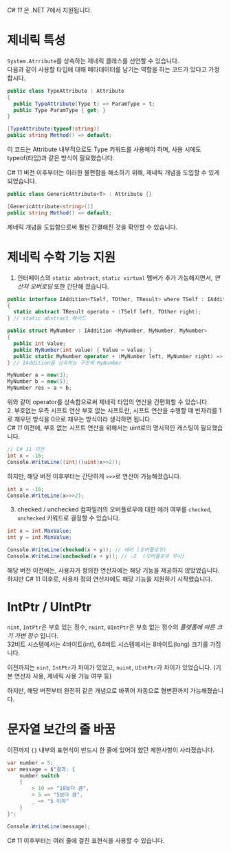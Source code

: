 _C# 11_ 은 .NET 7에서 지원됩니다.    

# 제네릭 특성
`System.Atrribute`를 상속하는 제네릭 클래스를 선언할 수 있습니다.      
다음과 같이 사용할 타입에 대해 메타데이터를 남기는 역할을 하는 코드가 있다고 가정합시다.
```cs
public class TypeAttribute : Attribute
{
  public TypeAttribute(Type t) => ParamType = t;
  public Type ParamType { get; }
}
```
```cs
[TypeAttribute(typeof(string)]
public string Method() => default;
```
이 코드는 Attribute 내부적으로도 Type 키워드를 사용해야 하며, 사용 시에도 typeof(타입)과 같은 방식이 필요했습니다.    

C# 11 버전 이후부터는 이러한 불편함을 해소하기 위해, 제네릭 개념을 도입할 수 있게 되었습니다.     
```cs
public class GenericAttribute<T> : Attribute {}
```
```cs
[GenericAttribute<string>()]
public string Method() => default;
```
제네릭 개념을 도입함으로써 훨씬 간결해진 것을 확인할 수 있습니다.   

# 제네릭 수학 기능 지원
1. 인터페이스의 `static abstract`, `static virtual` 멤버가 추가 가능해지면서, _연산자 오버로딩_ 또한 간단해 졌습니다.
```cs
public interface IAddition<TSelf, TOther, TResult> where TSelf : IAddition<TSelf, TOther, TResult>
{
  static abstract TResult operato + (TSelf left, TOther right);
} // static abstract 메서드

public struct MyNumber : IAddition <MyNumber, MyNumber, MyNumber>
{
  public int Value;
  public MyNumber(int value) { Value = value; }
  public static MyNumber operator + (MyNumber left, MyNumber right) => new MyNumber(left.Value + right.Value);
} // IAddition을 상속하는 구조체 MyNumber
```
```cs
MyNumber a = new(3);
MyNumber b = new(5);
MyNumber res = a + b;
```
위와 같이 operator를 상속함으로써 제네릭 타입의 연산을 간편화할 수 있습니다.      
2. 부호없는 우측 시프트 연산
부호 없는 시프트란, 시프트 연산을 수행할 때 빈자리를 1로 채우던 방식을 0으로 채우는 방식이라 생각하면 됩니다.     
_C# 11_ 이전에, 부호 없는 시프트 연산을 위해서는 uint로의 명시적인 캐스팅이 필요했습니다.
```cs
// C# 11 이전
int x = -16;
Console.WriteLine((int)((uint)x>>2));
```
하지만, 해당 버전 이후부터는 간단하게 `>>>`로 연산이 가능해졌습니다.
```cs
int x = -16;
Console.WriteLine(x>>>2);
```

3. checked / unchecked
컴파일러의 오버플로우에 대한 에러 여부를 `checked`, `unchecked` 키워드로 결정할 수 있습니다.
```cs
int x = int.MaxValue;
int y = int.MinValue;

Console.WriteLine(checked(x + y)); // 에러 (오버플로우)
Console.WriteLine(unchecked(x + y)); // -2  (오버플로우 무시)
```
해당 버전 이전에는, 사용자가 정의한 연산자에는 해당 기능을 제공하지 않았었습니다.        
하지만 C# 11 이후로, 사용자 정의 연산자에도 해당 기능을 지원하기 시작했습니다.      

# IntPtr / UIntPtr
`nint`, `IntPtr`은 부호 있는 정수, `nuint`, `UIntPtr`은 부호 없는 정수의 _플랫폼에 따른 크기 가변 정수_ 입니다.    
32비트 시스템에서는 4바이트(int), 64비트 시스템에서는 8바이트(long) 크기를 가집니다.     

이전까지는 `nint`, `IntPtr`가 차이가 있었고, `nuint`, `UIntPtr`가 차이가 있었습니다. (기본 연산자 사용, 제네릭 사용 가능 여부 등)    

하지만, 해당 버전부터 완전히 같은 개념으로 바뀌어 자동으로 형변환까지 가능해졌습니다. 

# 문자열 보간의 줄 바꿈
이전까지 `{}` 내부의 표현식이 반드시 한 줄에 있어야 햤던 제한사항이 사라졌습니다.   
```cs
var number = 5;
var message = $"결과: {
    number switch
    {
        > 10 => "10보다 큼",
        > 5 => "5보다 큼",
        _ => "5 이하"
    }
}";

Console.WriteLine(message);
```
C# 11 이후부터는 여러 줄에 걸친 표현식을 사용할 수 있습니다. 
